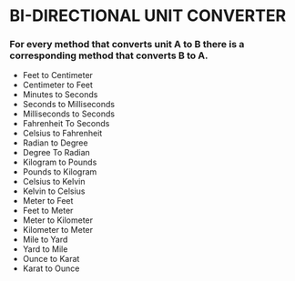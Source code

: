 # BI-DIRECTIONAL UNIT CONVERTER

### For every method that converts unit A to B there is a corresponding method that converts B to A. 

+ Feet to Centimeter
+ Centimeter to Feet 
+ Minutes to Seconds
+ Seconds to Milliseconds
+ Milliseconds to Seconds
+ Fahrenheit To Seconds
+ Celsius to Fahrenheit
+ Radian to Degree
+ Degree To Radian
+ Kilogram to Pounds
+ Pounds to Kilogram
+ Celsius to Kelvin
+ Kelvin to Celsius
+ Meter to Feet
+ Feet to Meter
+ Meter to Kilometer
+ Kilometer to Meter
+ Mile to Yard
+ Yard to Mile
+ Ounce to Karat
+ Karat to Ounce


